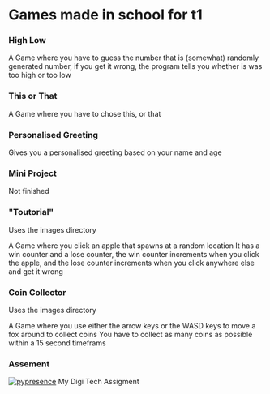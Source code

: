 # Games made in school for t1

### High Low

A Game where you have to guess the number that is (somewhat) randomly generated number, if you get it wrong, the program tells you whether is was too high or too low

### This or That

A Game where you have to chose this, or that

### Personalised Greeting

Gives you a personalised greeting based on your name and age

### Mini Project

Not finished

### "Toutorial"

Uses the images directory

A Game where you click an apple that spawns at a random location
It has a win counter and a lose counter, the win counter increments when you click the apple, and the lose counter increments when you click anywhere else and get it wrong

### Coin Collector

Uses the images directory

A Game where you use either the arrow keys or the WASD keys to move a fox around to collect coins
You have to collect as many coins as possible within a 15 second timeframs

### Assement
[![pypresence](https://img.shields.io/badge/using-pypresence-00bb88.svg?style=for-the-badge&logo=discord&logoWidth=20)](https://github.com/qwertyquerty/pypresence)
My Digi Tech Assigment
